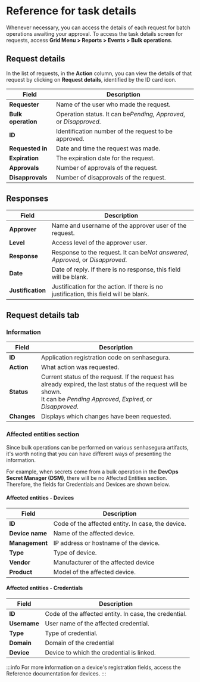 # Reference for task details

Whenever necessary, you can access the details of each request for batch operations awaiting your approval. To access the task details screen for requests, access **Grid Menu > Reports > Events > Bulk operations**.

## Request details

In the list of requests, in the **Action** column, you can view the details of that request by clicking on **Request details**, identified by the ID card icon.

| Field                    | Description                                                               |
| ------------------------ | ------------------------------------------------------------------------- |
| **Requester**      | Name of the user who made the request.                                    |
| **Bulk operation** | Operation status. It can be*Pending*, *Approved*, or *Disapproved*. |
| **ID**             | Identification number of the request to be approved.                      |
| **Requested in**   | Date and time the request was made.                                       |
| **Expiration**     | The expiration date for the request.                                      |
| **Approvals**      | Number of approvals of the request.                                       |
| **Disapprovals**   | Number of disapprovals of the request.                                    |

## Responses

| Field                   | Description                                                                           |
| ----------------------- | ------------------------------------------------------------------------------------- |
| **Approver**      | Name and username of the approver user of the request.                                |
| **Level**         | Access level of the approver user.                                                    |
| **Response**      | Response to the request. It can be*Not answered*, *Approved*, or *Disapproved*. |
| **Date**          | Date of reply. If there is no response, this field will be blank.                     |
| **Justification** | Justification for the action. If there is no justification, this field will be blank. |

## Request details tab

### Information

| Field             | Description                                                                                                                                                                            |
| ----------------- | -------------------------------------------------------------------------------------------------------------------------------------------------------------------------------------- |
| **ID**      | Application registration code on senhasegura.                                                                                                                                          |
| **Action**  | What action was requested.                                                                                                                                                             |
| **Status**  | Current status of the request. If the request has already expired, the last status of the request will be shown.<br />It can be *Pending Approved*, *Expired*, or *Disapproved*. |
| **Changes** | Displays which changes have been requested.                                                                                                                                            |

### Affected entities section

Since bulk operations can be performed on various senhasegura artifacts, it's worth noting that you can have different ways of presenting the information.

For example, when secrets come from a bulk operation in the **DevOps Secret Manager (DSM)**, there will be no Affected Entities section. Therefore, the fields for Credentials and Devices are shown below.

#### Affected entities - Devices

| Field                 | Description                                        |
| --------------------- | -------------------------------------------------- |
| **ID**          | Code of the affected entity. In case, the device. |
| **Device name** | Name of the affected device.                       |
| **Management**  | IP address or hostname of the device.              |
| **Type**        | Type of device.                                    |
| **Vendor**      | Manufacturer of the affected device                |
| **Product**     | Model of the affected device.                      |

#### Affected entities - Credentials

| Field              | Description                                           |
| ------------------ | ----------------------------------------------------- |
| **ID**       | Code of the affected entity. In case, the credential. |
| **Username** | User name of the affected credential.                 |
| **Type**     | Type of credential.                                   |
| **Domain**   | Domain of the credential                              |
| **Device**   | Device to which the credential is linked.             |

 :::info
For more information on a device's registration fields, access the Reference documentation for devices.
:::